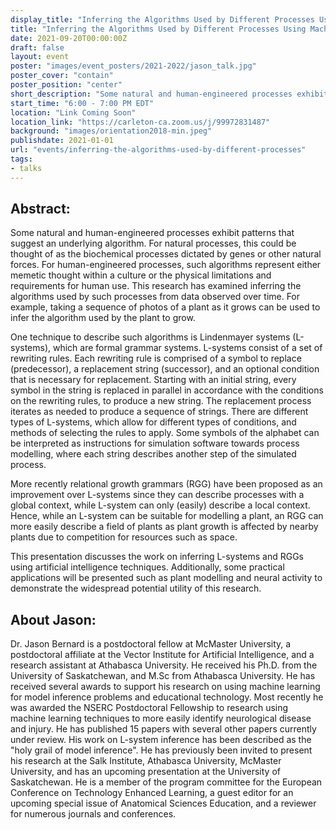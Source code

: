 ```yaml
---
display_title: "Inferring the Algorithms Used by Different Processes Using Machine Learning"
title: "Inferring the Algorithms Used by Different Processes Using Machine Learning"
date: 2021-09-20T00:00:00Z
draft: false
layout: event
poster: "images/event_posters/2021-2022/jason_talk.jpg"
poster_cover: "contain"
poster_position: "center"
short_description: "Some natural and human-engineered processes exhibit patterns that suggest an underlying algorithm."
start_time: "6:00 - 7:00 PM EDT"
location: "Link Coming Soon"
location_link: "https://carleton-ca.zoom.us/j/99972831487"
background: "images/orientation2018-min.jpeg"
publishdate: 2021-01-01
url: "events/inferring-the-algorithms-used-by-different-processes"
tags:
- talks
---
```


## Abstract:

Some natural and human-engineered processes exhibit patterns that suggest an underlying algorithm. For natural processes, this could be thought of as the biochemical processes dictated by genes or other natural forces. For human-engineered processes, such algorithms represent either memetic thought within a culture or the physical limitations and requirements for human use. This research has examined inferring the algorithms used by such processes from data observed over time. For example, taking a sequence of photos of a plant as it grows can be used to infer the algorithm used by the plant to grow.

One technique to describe such algorithms is Lindenmayer systems (L-systems), which are formal grammar systems. L-systems consist of a set of rewriting rules. Each rewriting rule is comprised of a symbol to replace (predecessor), a replacement string (successor), and an optional condition that is necessary for replacement. Starting with an initial string, every symbol in the string is replaced in parallel in accordance with the conditions on the rewriting rules, to produce a new string. The replacement process iterates as needed to produce a sequence of strings. There are different types of L-systems, which allow for different types of conditions, and methods of selecting the rules to apply. Some symbols of the alphabet can be interpreted as instructions for simulation software towards process modelling, where each string describes another step of the simulated process.

More recently relational growth grammars (RGG) have been proposed as an improvement over L-systems since they can describe processes with a global context, while L-system can only (easily) describe a local context. Hence, while an L-system can be suitable for modelling a plant, an RGG can more easily describe a field of plants as plant growth is affected by nearby plants due to competition for resources such as space.

This presentation discusses the work on inferring L-systems and RGGs using artificial intelligence techniques. Additionally, some practical applications will be presented such as plant modelling and neural activity to demonstrate the widespread potential utility of this research.

## About Jason: 

Dr. Jason Bernard is a postdoctoral fellow at McMaster University, a postdoctoral affiliate at the Vector Institute for Artificial Intelligence, and a research assistant at Athabasca University. He received his Ph.D. from the University of Saskatchewan, and M.Sc from Athabasca University. He has received several awards to support his research on using machine learning for model inference problems and educational technology. Most recently he was awarded the NSERC Postdoctoral Fellowship to research using machine learning techniques to more easily identify neurological disease and injury. He has published 15 papers with several other papers currently under review. His work on L-system inference has been described as the "holy grail of model inference". He has previously been invited to present his research at the Salk Institute, Athabasca University, McMaster University, and has an upcoming presentation at the University of Saskatchewan. He is a member of the program committee for the European Conference on Technology Enhanced Learning, a guest editor for an upcoming special issue of Anatomical Sciences Education, and a reviewer for numerous journals and conferences.